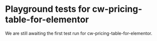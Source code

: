 # Playground tests for cw-pricing-table-for-elementor
We are still awaiting the first test run for cw-pricing-table-for-elementor.
